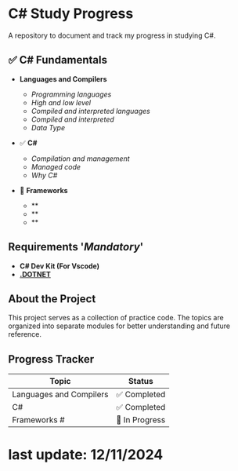 # C# Study Progress

A repository to document and track my progress in studying C#.

## ✅ C# Fundamentals
- **Languages and Compilers**
    - *Programming languages*
    - *High and low level*
    - *Compiled and interpreted languages*
    - *Compiled and interpreted*
    - *Data Type*

- ✅ **C#**
    - *Compilation and management*
    - *Managed code*
    - *Why C#*

- 🔄 **Frameworks**
    - **
    - **
    - **

## Requirements '*Mandatory*'
- **C# Dev Kit (For Vscode)**
- **[.DOTNET](https://dotnet.microsoft.com/en-us/download)**

## About the Project

This project serves as a collection of practice code. The topics are organized into separate modules for better understanding and future reference.

## Progress Tracker
| Topic                      | Status          |
|----------------------------|-----------------|
| Languages and Compilers | ✅  Completed    |
| C# | ✅  Completed    |
| Frameworks # | 🔄  In Progress    |


# last update: 12/11/2024